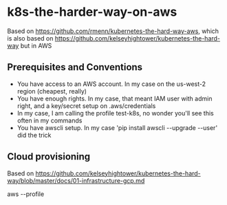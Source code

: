 # k8s-the-harder-way-on-aws
Based on https://github.com/rmenn/kubernetes-the-hard-way-aws, which is also based on
https://github.com/kelseyhightower/kubernetes-the-hard-way but in AWS

## Prerequisites and Conventions
- You have access to an AWS account. In my case on the us-west-2 region (cheapest, really)
- You have  enough rights. In my case, that meant IAM user with admin right, and a key/secret setup on .aws/credentials
 - In my case, I am calling the profile test-k8s, no wonder you'll see this often in my commands
- You have awscli setup. In my case 'pip install awscli --upgrade --user' did the trick

## Cloud provisioning
Based on https://github.com/kelseyhightower/kubernetes-the-hard-way/blob/master/docs/01-infrastructure-gcp.md

aws --profile
